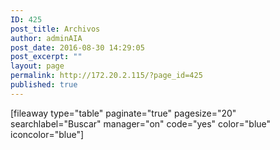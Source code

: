 ```yaml
---
ID: 425
post_title: Archivos
author: adminAIA
post_date: 2016-08-30 14:29:05
post_excerpt: ""
layout: page
permalink: http://172.20.2.115/?page_id=425
published: true
---
```

[fileaway type="table" paginate="true" pagesize="20" searchlabel="Buscar" manager="on" code="yes" color="blue" iconcolor="blue"]